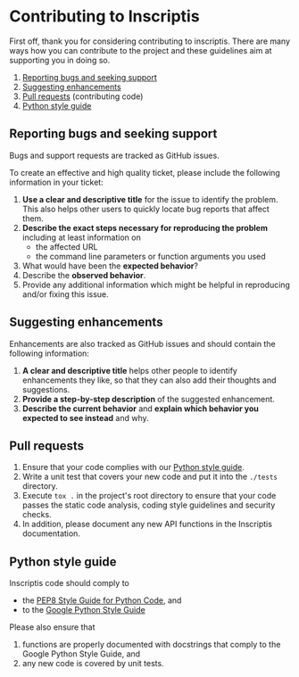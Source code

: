 # Contributing to Inscriptis

First off, thank you for considering contributing to inscriptis. 
There are many ways how you can contribute to the project and these guidelines aim at supporting you in doing so.

1. [Reporting bugs and seeking support](#reporting-bugs-and-seeking-support)
2. [Suggesting enhancements](#suggesting-enhancements)
3. [Pull requests](#pull-requests) (contributing code)
4. [Python style guide](#python-style-guide)


## Reporting bugs and seeking support

Bugs and support requests are tracked as GitHub issues.

To create an effective and high quality ticket, please include the following information in your
ticket:

 1. **Use a clear and descriptive title** for the issue to identify the problem. This also helps other users to quickly locate bug reports that affect them.
 2. **Describe the exact steps necessary for reproducing the problem** including at least information on
    - the affected URL
    - the command line parameters or function arguments you used
 3. What would have been the **expected behavior**?
 4. Describe the **observed behavior**.
 5. Provide any additional information which might be helpful in reproducing and/or fixing this issue. 


## Suggesting enhancements

Enhancements are also tracked as GitHub issues and should contain the following information:

 1. **A clear and descriptive title** helps other people to identify enhancements they like, so that they can also add their thoughts and suggestions.
 2. **Provide a step-by-step description** of the suggested enhancement.
 3. **Describe the current behavior** and **explain which behavior you expected to see instead** and why.


## Pull requests

1. Ensure that your code complies with our [Python style guide](#python-style-guide).
2. Write a unit test that covers your new code and put it into the `./tests` directory.
3. Execute `tox .` in the project's root directory to ensure that your code passes the static code analysis, coding style guidelines and security checks.
4. In addition, please document any new API functions in the Inscriptis documentation.


## Python style guide

Inscriptis code should comply to
- the [PEP8 Style Guide for Python Code](https://www.python.org/dev/peps/pep-0008/), and
- to the [Google Python Style Guide](https://google.github.io/styleguide/pyguide.html)

Please also ensure that 
1. functions are properly documented with docstrings that comply to the Google Python Style Guide, and
2. any new code is covered by unit tests.


